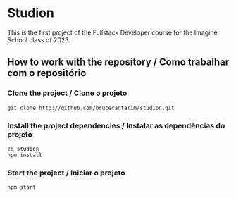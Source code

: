 # Studion

This is the first project of the Fullstack Developer course for the Imagine School class of 2023.

## How to work with the repository / Como trabalhar com o repositório

### Clone the project / Clone o projeto

```
git clone http://github.com/brucecantarim/studion.git
```

### Install the project dependencies / Instalar as dependências do projeto

```
cd studion
npm install
```

### Start the project / Iniciar o projeto

```
npm start
```
